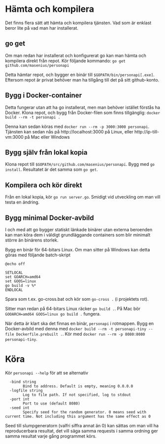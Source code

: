 # Hämta och kompilera

Det finns flera sätt att hämta och kompilera tjänsten.
Vad som är enklast beror lite på vad man har installerat.

## go get

Om man redan har installerat och konfigurerat go kan man hämta och
kompilera direkt från repot. Kör följande kommando: `go get github.com/masenius/personapi`

Detta hämtar repot, och bygger en binär till `$GOPATH/bin/personapi[.exe]`.
Eftersom repot är privat behöver man ha tillgång till det på sitt github-konto.

## Bygg i Docker-container

Detta fungerar utan att ha go installerat, men man behöver istället förstås ha Docker.
Klona repot, och bygg från Docker-filen som finns tillgänglig: `docker build --rm -t personapi .`

Denna kan sedan köras med `docker run --rm -p 3000:3000 personapi`. Tjänsten kan sedan nås på
http://localhost:3000 på Linux, eller http://ip-till-vm:3000 på Mac eller Windows

## Bygg själv från lokal kopia
Klona repot till `$GOPATH/src/github.com/masenius/personapi`. Bygg med `go install`. Resultatet är det samma som `go get`.

## Kompilera och kör direkt
Från en lokal kopia, kör `go run server.go`. Smidigt vid utveckling om man vill testa en ändring.

## Bygg minimal Docker-avbild
I och med att go bygger statiskt länkade binärer utan externa beroenden kan man köra dem i väldigt grundläggande containers
som blir minimalt större än binärens storlek.

Bygg en binär för 64-bitars Linux. Om man sitter på Windows kan detta göras med följande batch-skript

``` batchfile
@echo off

SETLOCAL
set GOARCH=amd64
set GOOS=linux
go build -v %*
ENDLOCAL
```

Spara som t.ex. go-cross.bat och kör som `go-cross .` (i projektets rot).

Sitter man redan på 64-bitars Linux räcker `go build .`. På Mac bör `GOOARCH=amd64 GOOS=linux go build .` fungera.

När detta är klart ska det finnas en binär, `personapi` i rotmappen. Bygg en Docker-avbild med denna med `docker build --rm -t personapi-tiny --file Dockerfile.prebuilt .`. Kör med `docker run --rm -p 8080:8080 personapi-tiny`.

# Köra
Kör `personapi --help` för att se alternativ

```
  -bind string
    	Bind to address. Default is empty, meaning 0.0.0.0
  -logfile string
    	Log to file path. If not specified, log to stdout
  -port int
    	Port to use (default 8080)
  -seed int
    	Specify seed for the random generator. 0 means seed with current time. Not including this argument has the same effect as 0
```

Seed till slumpgeneratorn (valfri siffra annat än 0) kan sättas om man vill ha reproducerbara resultat, det vill säga samma requests i samma ordning ger samma resultat varje gång programmet körs.

